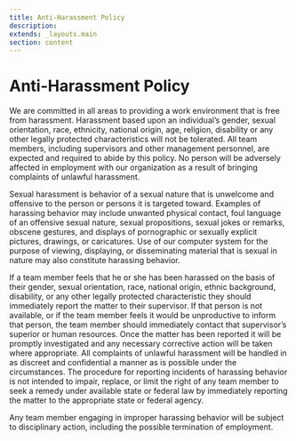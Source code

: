 ```yaml
---
title: Anti-Harassment Policy
description:
extends: _layouts.main
section: content
---
```


# Anti-Harassment Policy

We are committed in all areas to providing a work environment that is free from harassment. Harassment based upon an individual’s gender, sexual orientation, race, ethnicity, national origin, age, religion, disability or any other legally protected characteristics will not be tolerated. All team members, including supervisors and other management personnel, are expected and required to abide by this policy. No person will be adversely affected in employment with our organization as a result of bringing complaints of unlawful harassment.

Sexual harassment is behavior of a sexual nature that is unwelcome and offensive to the person or persons it is targeted toward. Examples of harassing behavior may include unwanted physical contact, foul language of an offensive sexual nature, sexual propositions, sexual jokes or remarks, obscene gestures, and displays of pornographic or sexually explicit pictures, drawings, or caricatures. Use of our computer system for the purpose of viewing, displaying, or disseminating material that is sexual in nature may also constitute harassing behavior.

If a team member feels that he or she has been harassed on the basis of their gender, sexual orientation, race, national origin, ethnic background, disability, or any other legally protected characteristic they should immediately report the matter to their supervisor. If that person is not available, or if the team member feels it would be unproductive to inform that person, the team member should immediately contact that supervisor’s superior or human resources. Once the matter has been reported it will be promptly investigated and any necessary corrective action will be taken where appropriate. All complaints of unlawful harassment will be handled in as discreet and confidential a manner as is possible under the circumstances. The procedure for reporting incidents of harassing behavior is not intended to impair, replace, or limit the right of any team member to seek a remedy under available state or federal law by immediately reporting the matter to the appropriate state or federal agency.

Any team member engaging in improper harassing behavior will be subject to disciplinary action, including the possible termination of employment.
